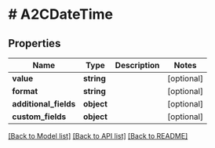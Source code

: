 # # A2CDateTime

## Properties

Name | Type | Description | Notes
------------ | ------------- | ------------- | -------------
**value** | **string** |  | [optional]
**format** | **string** |  | [optional]
**additional_fields** | **object** |  | [optional]
**custom_fields** | **object** |  | [optional]

[[Back to Model list]](../../README.md#models) [[Back to API list]](../../README.md#endpoints) [[Back to README]](../../README.md)

